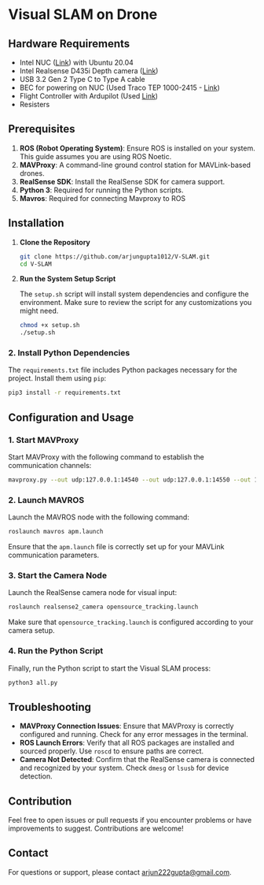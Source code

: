 # Visual SLAM on Drone 

## Hardware Requirements 
* Intel NUC ([Link]()) with Ubuntu 20.04
* Intel Realsense D435i Depth camera ([Link]())
* USB 3.2 Gen 2 Type C to Type A cable 
* BEC for powering on NUC (Used Traco TEP 1000-2415 - [Link]())
* Flight Controller with Ardupilot (Used [Link]())
* Resisters 

## Prerequisites

1. **ROS (Robot Operating System)**: Ensure ROS is installed on your system. This guide assumes you are using ROS Noetic.
2. **MAVProxy**: A command-line ground control station for MAVLink-based drones.
3. **RealSense SDK**: Install the RealSense SDK for camera support.
4. **Python 3**: Required for running the Python scripts.
5. **Mavros**: Required for connecting Mavproxy to ROS

## Installation

1. **Clone the Repository**

   ```bash
   git clone https://github.com/arjungupta1012/V-SLAM.git
   cd V-SLAM
   ```

2. **Run the System Setup Script**

   The `setup.sh` script will install system dependencies and configure the environment. Make sure to review the script for any customizations you might need.

   ```bash
   chmod +x setup.sh
   ./setup.sh
   ```

### 2. Install Python Dependencies

   The `requirements.txt` file includes Python packages necessary for the project. Install them using `pip`:

   ```bash
   pip3 install -r requirements.txt
   ```

## Configuration and Usage

### 1. Start MAVProxy

   Start MAVProxy with the following command to establish the communication channels:

   ```bash
   mavproxy.py --out udp:127.0.0.1:14540 --out udp:127.0.0.1:14550 --out 127.0.0.1:14560
   ```

### 2. Launch MAVROS

   Launch the MAVROS node with the following command:

   ```bash
   roslaunch mavros apm.launch
   ```

   Ensure that the `apm.launch` file is correctly set up for your MAVLink communication parameters.

### 3. Start the Camera Node

   Launch the RealSense camera node for visual input:

   ```bash
   roslaunch realsense2_camera opensource_tracking.launch
   ```

   Make sure that `opensource_tracking.launch` is configured according to your camera setup.

### 4. Run the Python Script

   Finally, run the Python script to start the Visual SLAM process:

   ```bash
   python3 all.py
   ```

## Troubleshooting

- **MAVProxy Connection Issues**: Ensure that MAVProxy is correctly configured and running. Check for any error messages in the terminal.
- **ROS Launch Errors**: Verify that all ROS packages are installed and sourced properly. Use `roscd` to ensure paths are correct.
- **Camera Not Detected**: Confirm that the RealSense camera is connected and recognized by your system. Check `dmesg` or `lsusb` for device detection.

## Contribution

Feel free to open issues or pull requests if you encounter problems or have improvements to suggest. Contributions are welcome!

## Contact

For questions or support, please contact [arjun222gupta@gmail.com](mailto:arjun222gupta@gmail.com).
